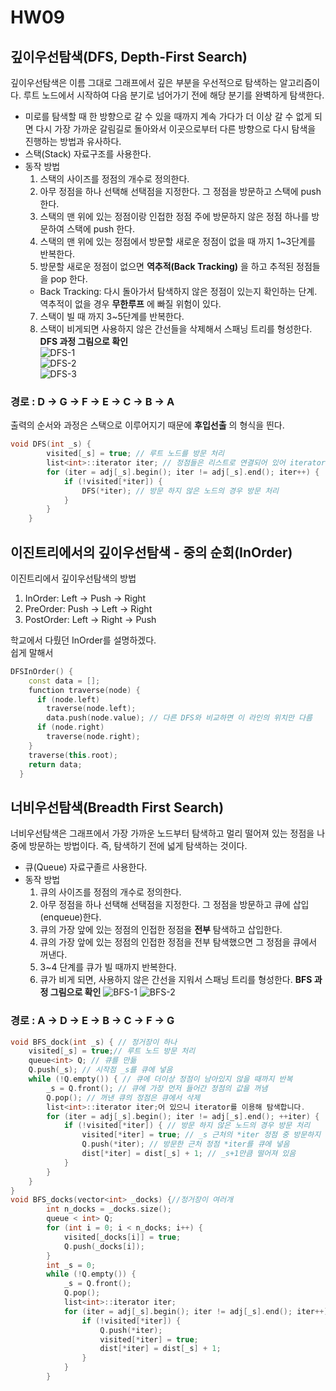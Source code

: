 # HW09
## 깊이우선탐색(DFS, Depth-First Search) 
깊이우선탐색은 이름 그대로 그래프에서 깊은 부분을 우선적으로 탐색하는 알고리즘이다. 루트 노드에서 시작하여 다음 분기로 넘어가기 전에 해당 분기를 완벽하게 탐색한다.  
- 미로를 탐색할 때 한 방향으로 갈 수 있을 때까지 계속 가다가 더 이상 갈 수 없게 되면 다시 가장 가까운 갈림길로 돌아와서 이곳으로부터 다른 방향으로 다시 탐색을 진행하는 방법과 유사하다.  
- 스택(Stack) 자료구조를 사용한다.
- 동작 방법
  1. 스택의 사이즈를 정점의 개수로 정의한다. 
  2. 아무 정점을 하나 선택해 선택점을 지정한다. 그 정점을 방문하고 스택에 push 한다.
  3. 스택의 맨 위에 있는 정점이랑 인접한 정점 주에 방문하지 않은 정점 하나를 방문하여 스택에 push 한다. 
  4. 스택의 맨 위에 있는 정점에서 방문할 새로운 정점이 없을 때 까지 1~3단계를 반복한다.
  5. 방문할 새로운 정점이 없으면 __역추적(Back Tracking)__ 을 하고 추적된 정점들을 pop 한다.
    - Back Tracking: 다시 돌아가서 탐색하지 않은 정점이 있는지 확인하는 단계. 역추적이 없을 경우 __무한루프__ 에 빠질 위험이 있다. 
  7. 스택이 빌 때 까지 3~5단계를 반복한다.
  8. 스택이 비게되면 사용하지 않은 간선들을 삭제해서 스패닝 트리를 형성한다. 
__DFS 과정 그림으로 확인__   
![DFS-1](HW09-10.jpg)  
![DFS-2](HW09-11.jpg)  
![DFS-3](HW09-12.jpg)  
### 경로 : D → G → F → E → C → B → A   
출력의 순서와 과정은 스택으로 이루어지기 때문에 __후입선출__ 의 형식을 띈다. 
```C++
void DFS(int _s) {
		visited[_s] = true; // 루트 노드를 방문 처리
		list<int>::iterator iter; // 정점들은 리스트로 연결되어 있어 iterator를 이용해 탐색
		for (iter = adj[_s].begin(); iter != adj[_s].end(); iter++) {
			if (!visited[*iter]) {
				DFS(*iter); // 방문 하지 않은 노드의 경우 방문 처리
			}
		}
	}
```
## 이진트리에서의 깊이우선탐색 - 중의 순회(InOrder)
이진트리에서 깊이우선탐색의 방법
1. InOrder: Left → Push → Right
2. PreOrder: Push → Left → Right
3. PostOrder: Left → Right → Push

학교에서 다뤘던 InOrder를 설명하겠다.   
쉽게 말해서 
```C++
DFSInOrder() {
    const data = [];
    function traverse(node) {
      if (node.left) 
      	traverse(node.left);
      	data.push(node.value); // 다른 DFS와 비교하면 이 라인의 위치만 다름
      if (node.right) 
      	traverse(node.right);
    }
    traverse(this.root);
    return data;
  }
```
## 너비우선탐색(Breadth First Search)
너비우선탐색은 그래프에서 가장 가까운 노드부터 탐색하고 멀리 떨어져 있는 정점을 나중에 방문하는 방법이다. 즉, 탐색하기 전에 넓게 탐색하는 것이다. 
- 큐(Queue) 자료구졸르 사용한다.
- 동작 방법
  1. 큐의 사이즈를 정점의 개수로 정의한다.
  2. 아무 정점을 하나 선택해 선택점을 지정한다. 그 정점을 방문하고 큐에 삽입(enqueue)한다.
  3. 큐의 가장 앞에 있는 정점의 인접한 정점을 __전부__  탐색하고 삽입한다.
  4. 큐의 가장 앞에 있는 정점의 인접한 정점을 전부 탐색했으면 그 정점을 큐에서 꺼낸다.
  5. 3~4 단계를 큐가 빌 때까지 반복한다.
  6. 큐가 비게 되면, 사용하지 않은 간선을 지워서 스패닝 트리를 형성한다. 
__BFS 과정 그림으로 확인__
![BFS-1](HW09-13.jpg)
![BFS-2](HW09-14.jpg)
### 경로 : A → D → E → B → C → F → G   
```C++
void BFS_dock(int _s) { // 정거장이 하나 
	visited[_s] = true;// 루트 노드 방문 처리 
	queue<int> Q; // 큐를 만듦
	Q.push(_s); // 시작점 _s를 큐에 넣음 
	while (!Q.empty()) { // 큐에 더이상 정점이 남아있지 않을 때까지 반복
		_s = Q.front(); // 큐에 가장 먼저 들어간 정점의 값을 꺼냄
		Q.pop(); // 꺼낸 큐의 정점은 큐에서 삭제 
		list<int>::iterator iter;어 있으니 iterator를 이용해 탐색합니다. 
		for (iter = adj[_s].begin(); iter != adj[_s].end(); ++iter) {
			if (!visited[*iter]) { // 방문 하지 않은 노드의 경우 방문 처리
				visited[*iter] = true; // _s 근처의 *iter 정점 중 방문하지 않은 경우 방문
				Q.push(*iter); // 방문한 근처 정점 *iter를 큐에 넣음
				dist[*iter] = dist[_s] + 1; // _s+1만큼 떨어져 있음
			}
		}
	}
}
void BFS_docks(vector<int> _docks) {//정거장이 여러개
		int n_docks = _docks.size();
		queue < int> Q;
		for (int i = 0; i < n_docks; i++) {
			visited[_docks[i]] = true;
			Q.push(_docks[i]);
		}
		int _s = 0;
		while (!Q.empty()) {
			_s = Q.front();
			Q.pop();
			list<int>::iterator iter;
			for (iter = adj[_s].begin(); iter != adj[_s].end(); iter++) {
				if (!visited[*iter]) {
					Q.push(*iter);
					visited[*iter] = true;
					dist[*iter] = dist[_s] + 1;
				}
			}
		}
		
```
